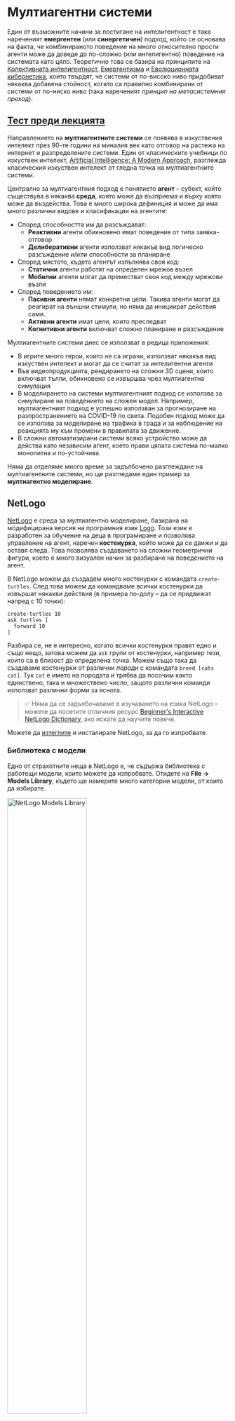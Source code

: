 <!--
CO_OP_TRANSLATOR_METADATA:
{
  "original_hash": "1ddf651d7681b4449f9d09ea3b17911e",
  "translation_date": "2025-08-25T23:23:40+00:00",
  "source_file": "lessons/6-Other/23-MultiagentSystems/README.md",
  "language_code": "bg"
}
-->
# Мултиагентни системи

Един от възможните начини за постигане на интелигентност е така нареченият **емергентен** (или **синергетичен**) подход, който се основава на факта, че комбинираното поведение на много относително прости агенти може да доведе до по-сложно (или интелигентно) поведение на системата като цяло. Теоретично това се базира на принципите на [Колективната интелигентност](https://en.wikipedia.org/wiki/Collective_intelligence), [Емергентизма](https://en.wikipedia.org/wiki/Global_brain) и [Еволюционната кибернетика](https://en.wikipedia.org/wiki/Global_brain), които твърдят, че системи от по-високо ниво придобиват някаква добавена стойност, когато са правилно комбинирани от системи от по-ниско ниво (така нареченият *принцип на метасистемния преход*).

## [Тест преди лекцията](https://ff-quizzes.netlify.app/en/ai/quiz/45)

Направлението на **мултиагентните системи** се появява в изкуствения интелект през 90-те години на миналия век като отговор на растежа на интернет и разпределените системи. Един от класическите учебници по изкуствен интелект, [Artificial Intelligence: A Modern Approach](https://en.wikipedia.org/wiki/Artificial_Intelligence:_A_Modern_Approach), разглежда класическия изкуствен интелект от гледна точка на мултиагентните системи.

Централно за мултиагентния подход е понятието **агент** – субект, който съществува в някаква **среда**, която може да възприема и върху която може да въздейства. Това е много широка дефиниция и може да има много различни видове и класификации на агентите:

* Според способността им да разсъждават:
   - **Реактивни** агенти обикновено имат поведение от типа заявка-отговор
   - **Делиберативни** агенти използват някакъв вид логическо разсъждение и/или способности за планиране
* Според мястото, където агентът изпълнява своя код:
   - **Статични** агенти работят на определен мрежов възел
   - **Мобилни** агенти могат да преместват своя код между мрежови възли
* Според поведението им:
   - **Пасивни агенти** нямат конкретни цели. Такива агенти могат да реагират на външни стимули, но няма да инициират действия сами.
   - **Активни агенти** имат цели, които преследват
   - **Когнитивни агенти** включват сложно планиране и разсъждение

Мултиагентните системи днес се използват в редица приложения:

* В игрите много герои, които не са играчи, използват някакъв вид изкуствен интелект и могат да се считат за интелигентни агенти
* Във видеопродукцията, рендирането на сложни 3D сцени, които включват тълпи, обикновено се извършва чрез мултиагентна симулация
* В моделирането на системи мултиагентният подход се използва за симулиране на поведението на сложен модел. Например, мултиагентният подход е успешно използван за прогнозиране на разпространението на COVID-19 по света. Подобен подход може да се използва за моделиране на трафика в града и за наблюдение на реакцията му към промени в правилата за движение.
* В сложни автоматизирани системи всяко устройство може да действа като независим агент, което прави цялата система по-малко монолитна и по-устойчива.

Няма да отделяме много време за задълбочено разглеждане на мултиагентните системи, но ще разгледаме един пример за **мултиагентно моделиране**.

## NetLogo

[NetLogo](https://ccl.northwestern.edu/netlogo/) е среда за мултиагентно моделиране, базирана на модифицирана версия на програмния език [Logo](https://en.wikipedia.org/wiki/Logo_(programming_language)). Този език е разработен за обучение на деца в програмиране и позволява управление на агент, наречен **костенурка**, който може да се движи и да оставя следа. Това позволява създаването на сложни геометрични фигури, което е много визуален начин за разбиране на поведението на агент.

В NetLogo можем да създадем много костенурки с командата `create-turtles`. След това можем да командваме всички костенурки да извършат някакви действия (в примера по-долу – да се придвижат напред с 10 точки):

```
create-turtles 10
ask turtles [
  forward 10
]
```

Разбира се, не е интересно, когато всички костенурки правят едно и също нещо, затова можем да `ask` групи от костенурки, например тези, които са в близост до определена точка. Можем също така да създаваме костенурки от различни *породи* с командата `breed [cats cat]`. Тук `cat` е името на породата и трябва да посочим както единствено, така и множествено число, защото различни команди използват различни форми за яснота.

> ✅ Няма да се задълбочаваме в изучаването на езика NetLogo – можете да посетите отличния ресурс [Beginner's Interactive NetLogo Dictionary](https://ccl.northwestern.edu/netlogo/bind/), ако искате да научите повече.

Можете да [изтеглите](https://ccl.northwestern.edu/netlogo/download.shtml) и инсталирате NetLogo, за да го изпробвате.

### Библиотека с модели

Едно от страхотните неща в NetLogo е, че съдържа библиотека с работещи модели, които можете да изпробвате. Отидете на **File → Models Library**, където ще намерите много категории модели, от които да избирате.

<img alt="NetLogo Models Library" src="images/NetLogo-ModelLib.png" width="60%"/>

> Снимка на библиотеката с модели от Дмитрий Сошников

Можете да отворите един от моделите, например **Biology → Flocking**.

### Основни принципи

След като отворите модела, ще бъдете отведени до основния екран на NetLogo. Ето примерен модел, който описва популацията на вълци и овце, при наличието на ограничени ресурси (трева).

![NetLogo Main Screen](../../../../../translated_images/NetLogo-Main.32653711ec1a01b3cab22ec0b148e64193d0b979b055285bef329d5e3d6958c5.bg.png)

> Снимка от Дмитрий Сошников

На този екран можете да видите:

* Секцията **Interface**, която съдържа:
  - Основното поле, където живеят всички агенти
  - Различни контроли: бутони, плъзгачи и др.
  - Графики, които можете да използвате за показване на параметри на симулацията
* Раздела **Code**, който съдържа редактора, където можете да пишете програми на NetLogo

В повечето случаи интерфейсът ще има бутон **Setup**, който инициализира състоянието на симулацията, и бутон **Go**, който стартира изпълнението. Те се обработват от съответните хендлъри в кода, които изглеждат така:

```
to go [
...
]
```

Светът на NetLogo се състои от следните обекти:

* **Агенти** (костенурки), които могат да се движат по полето и да извършват действия. Можете да командвате агентите, като използвате синтаксиса `ask turtles [...]`, а кодът в скобите се изпълнява от всички агенти в *режим на костенурка*.
* **Пачове** са квадратни области на полето, върху които живеят агентите. Можете да се обръщате към всички агенти на един и същ пач или да променяте цветовете и някои други свойства на пачовете. Можете също така да `ask patches` да извършат нещо.
* **Наблюдател** е уникален агент, който контролира света. Всички хендлъри на бутони се изпълняват в *режим на наблюдател*.

> ✅ Красотата на мултиагентната среда е, че кодът, който се изпълнява в режим на костенурка или пач, се изпълнява едновременно от всички агенти паралелно. Така, като напишете малко код и програмирате поведението на отделен агент, можете да създадете сложно поведение на симулационната система като цяло.

### Флокиране

Като пример за мултиагентно поведение, нека разгледаме **[флокиране](https://en.wikipedia.org/wiki/Flocking_(behavior))**. Флокирането е сложен модел, който много прилича на начина, по който летят ята птици. Наблюдавайки ги, може да си помислите, че следват някакъв колективен алгоритъм или че притежават форма на *колективна интелигентност*. Въпреки това, това сложно поведение възниква, когато всеки отделен агент (в този случай *птица*) наблюдава само други агенти на кратко разстояние от него и следва три прости правила:

* **Подравняване** – насочва се към средната посока на съседните агенти
* **Кохезия** – опитва се да се насочи към средната позиция на съседите (*дългосрочно привличане*)
* **Разделяне** – когато се приближи твърде много до други птици, се опитва да се отдалечи (*краткосрочно отблъскване*)

Можете да стартирате примера за флокиране и да наблюдавате поведението. Можете също така да регулирате параметри, като *степен на разделяне* или *обхват на видимост*, който определя колко далеч може да вижда всяка птица. Обърнете внимание, че ако намалите обхвата на видимост до 0, всички птици стават слепи и флокирането спира. Ако намалите разделянето до 0, всички птици се събират в права линия.

> ✅ Превключете към раздела **Code** и вижте къде трите правила на флокиране (подравняване, кохезия и разделяне) са имплементирани в кода. Обърнете внимание как се отнасяме само към агентите, които са в полезрението.

### Други модели за разглеждане

Има още няколко интересни модела, с които можете да експериментирате:

* **Art → Fireworks** показва как фойерверк може да се разглежда като колективно поведение на отделни огнени струи
* **Social Science → Traffic Basic** и **Social Science → Traffic Grid** показват модел на градски трафик в 1D и 2D мрежа със или без светофари. Всяка кола в симулацията следва следните правила:
   - Ако пространството пред нея е празно – ускорява (до определена максимална скорост)
   - Ако вижда препятствие отпред – спира (и можете да регулирате колко далеч може да вижда шофьорът)
* **Social Science → Party** показва как хората се групират по време на коктейлно парти. Можете да намерите комбинация от параметри, които водят до най-бързо увеличаване на щастието на групата.

Както можете да видите от тези примери, мултиагентните симулации могат да бъдат доста полезен начин за разбиране на поведението на сложна система, състояща се от индивиди, които следват една и съща или подобна логика. Те могат също така да се използват за управление на виртуални агенти, като [NPCs](https://en.wikipedia.org/wiki/NPC) в компютърни игри или агенти в 3D анимирани светове.

## Делиберативни агенти

Описаните по-горе агенти са много прости и реагират на промени в средата, използвайки някакъв вид алгоритъм. Такива агенти са **реактивни агенти**. Въпреки това, понякога агентите могат да разсъждават и планират своите действия, в който случай те се наричат **делиберативни**.

Типичен пример би бил личен агент, който получава инструкция от човек да резервира ваканционен тур. Да предположим, че има много агенти, които живеят в интернет и могат да му помогнат. Той трябва да се свърже с други агенти, за да провери кои полети са налични, какви са цените на хотелите за различни дати и да се опита да договори най-добрата цена. Когато планът за ваканцията е завършен и потвърден от собственика, той може да продължи с резервацията.

За да направят това, агентите трябва да **комуникират**. За успешна комуникация те се нуждаят от:

* Някакви **стандартни езици за обмен на знания**, като [Knowledge Interchange Format](https://en.wikipedia.org/wiki/Knowledge_Interchange_Format) (KIF) и [Knowledge Query and Manipulation Language](https://en.wikipedia.org/wiki/Knowledge_Query_and_Manipulation_Language) (KQML). Тези езици са проектирани въз основа на [теорията на речевите актове](https://en.wikipedia.org/wiki/Speech_act).
* Тези езици трябва също така да включват **протоколи за преговори**, базирани на различни **типове аукциони**.
* **Обща онтология**, която да използват, за да се отнасят към едни и същи концепции, знаейки тяхната семантика
* Начин за **откриване** на това, което различните агенти могат да правят, също базиран на някакъв вид онтология

Делиберативните агенти са много по-сложни от реактивните, защото не само реагират на промените в средата, но и трябва да могат да *инициират* действия. Една от предложените архитектури за делиберативни агенти е така нареченият агент с Вярвания-Желания-Намерения (BDI):

* **Вярвания** формират набор от знания за средата на агента. Те могат да бъдат структурирани като база от знания или набор от правила, които агентът може да приложи към конкретна ситуация в средата.
* **Желания** определят какво иска да направи агентът, т.е. неговите цели. Например, целта на личния асистент по-горе е да резервира тур, а целта на хотелския агент е да максимизира печалбата.
* **Намерения** са конкретни действия, които агентът планира, за да постигне целите си. Действията обикновено променят средата и предизвикват комуникация с други агенти.

Има някои платформи, достъпни за изграждане на мултиагентни системи, като [JADE](https://jade.tilab.com/). [Тази статия](https://arxiv.org/ftp/arxiv/papers/2007/2007.08961.pdf) съдържа преглед на мултиагентните платформи, заедно с кратка история на мултиагентните системи и различните им сценарии на употреба.

## Заключение

Мултиагентните системи могат да приемат много различни форми и да се използват в множество приложения. 
Те обикновено се фокусират върху по-простото поведение на отделния агент и постигат по-сложно поведение на цялостната система благодарение на **синергетичния ефект**.

## 🚀 Предизвикателство

Приложете този урок в реалния свят и се опитайте да концептуализирате мултиагентна система, която може да реши даден проблем. Как, например, би могла мултиагентна система да оптимизира маршрута на училищен автобус? Как би могла да работи в пекарна?

## [Тест след лекцията](https://ff-quizzes.netlify.app/en/ai/quiz/46)

## Преглед и самостоятелно обучение

Прегледайте използването на този тип системи в индустрията. Изберете област, като например производството или индустрията на видеоигрите, и открийте как мултиагентните системи могат да се използват за решаване на уникални проблеми.

## [Задача с NetLogo](assignment.md)

**Отказ от отговорност**:  
Този документ е преведен с помощта на AI услуга за превод [Co-op Translator](https://github.com/Azure/co-op-translator). Въпреки че се стремим към точност, моля, имайте предвид, че автоматизираните преводи може да съдържат грешки или неточности. Оригиналният документ на неговия роден език трябва да се счита за авторитетен източник. За критична информация се препоръчва професионален човешки превод. Не носим отговорност за недоразумения или погрешни интерпретации, произтичащи от използването на този превод.